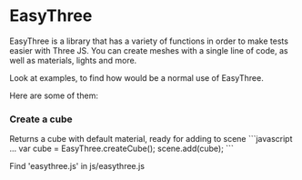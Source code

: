 # EasyThree

EasyThree is a library that has a variety of functions in order to make tests easier with Three JS. You can create meshes with a single line of code, as well as materials, lights and more.

Look at examples, to find how would be a normal use of EasyThree.

Here are some of them:

<h3>Create a cube</h3>
Returns a cube with default material, ready for adding to scene
```javascript
	...
	var cube = EasyThree.createCube();
	scene.add(cube);
```

Find 'easythree.js' in js/easythree.js
